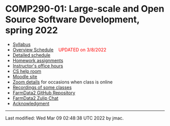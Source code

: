 # COMP290-01: Large-scale and Open Source Software Development, spring 2022

* [Syllabus](syllabus.docx)
* [Overview Schedule](schedule.xlsx)  &nbsp;&nbsp;&nbsp;<font color="red">UPDATED on 3/8/2022</font>
* [Detailed schedule](resources)
* [Homework assignments](hw)
* [Instructor's office
  hours](https://users.dickinson.edu/~jmac/office-hours.html)
* [CS help room](help-room.md)
* [Moodle site](https://lms.dickinson.edu/course/view.php?id=46926)
* [Zoom
  details](https://lms.dickinson.edu/mod/page/view.php?id=1068256) for
  occasions when class is online
* [Recordings of some
  classes](https://lms.dickinson.edu/mod/page/view.php?id=1068255)
* [FarmData2 GitHub
  Repository](https://github.com/DickinsonCollege/FarmData2)
* [FarmData2 Zulip Chat](https://farmdata2.zulipchat.com)
* [Acknowledgment](acknowledgment.md)

----
Last modified: Wed Mar 09 02:48:38 UTC 2022 by jmac.
